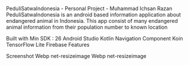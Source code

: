 PeduliSatwaIndonesia - Personal Project - Muhammad Ichsan Razan
PeduliSatwaIndonesia is an android based information application about endangered animal in Indonesia. This app consist of many endangered animal information from their population number to known location

Built with
Min SDK : 26
Android Studio
Kotlin
Navigation Component
Koin
TensorFlow Lite
Firebase
Features


Screenshot
Webp net-resizeimage Webp net-resizeimage 
